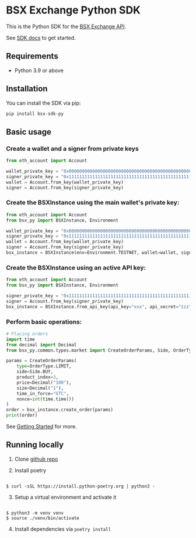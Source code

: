 # BSX Exchange Python SDK

This is the Python SDK for the [BSX Exchange API](https://api-docs.bsx.exchange/reference/general-information).

See [SDK docs](https://bsx-engineering.github.io) to get started.

## Requirements

- Python 3.9 or above

## Installation

You can install the SDK via pip:

```bash
pip install bsx-sdk-py
```

## Basic usage

### Create a wallet and a signer from private keys

```python
from eth_account import Account

wallet_private_key = "0x0000000000000000000000000000000000000000000000000000000000000000"
signer_private_key = "0x1111111111111111111111111111111111111111111111111111111111111111"
wallet = Account.from_key(wallet_private_key)
signer = Account.from_key(signer_private_key)
```

### Create the BSXInstance using the main wallet's private key:

```python
from eth_account import Account
from bsx_py import BSXInstance, Environment

wallet_private_key = "0x0000000000000000000000000000000000000000000000000000000000000000"
signer_private_key = "0x1111111111111111111111111111111111111111111111111111111111111111"
wallet = Account.from_key(wallet_private_key)
signer = Account.from_key(signer_private_key)
bsx_instance = BSXInstance(env=Environment.TESTNET, wallet=wallet, signer=signer)
```

### Create the BSXInstance using an active API key:

```python
from eth_account import Account
from bsx_py import BSXInstance, Environment

signer_private_key = "0x1111111111111111111111111111111111111111111111111111111111111111"
signer = Account.from_key(signer_private_key)
bsx_instance = BSXInstance.from_api_key(api_key="xxx", api_secret="zzz", signer=signer, env=Environment.TESTNET)
```

### Perform basic operations:

```python
# Placing orders
import time
from decimal import Decimal
from bsx_py.common.types.market import CreateOrderParams, Side, OrderType

params = CreateOrderParams(
    type=OrderType.LIMIT,
    side=Side.BUY,
    product_index=3,
    price=Decimal("100"),
    size=Decimal("1"),
    time_in_force="GTC",
    nonce=int(time.time())
)
order = bsx_instance.create_order(params)
print(order)
```

See [Getting Started](https://bsx-engineering.github.io/getting-started.html) for more.

## Running locally

1. Clone [github repo](https://github.com/bsx-engineering/bsx-python-sdk)

2. Install poetry

```

$ curl -sSL https://install.python-poetry.org | python3 -

```

3. Setup a virtual environment and activate it

```

$ python3 -m venv venv
$ source ./venv/bin/activate

```

4. Install dependencies via `poetry install`
